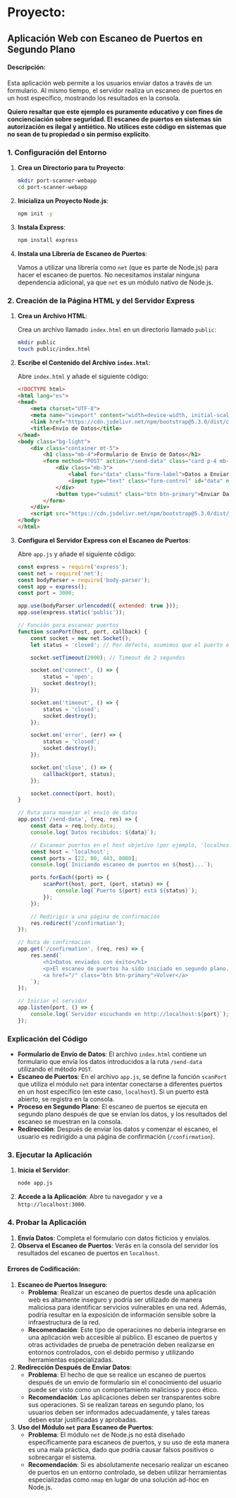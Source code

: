 

# **Proyecto**:

## Aplicación Web con Escaneo de Puertos en Segundo Plano

#### **Descripción**:

Esta aplicación web permite a los usuarios enviar datos a través de un formulario. Al mismo tiempo, el servidor realiza un escaneo de puertos en un host específico, mostrando los resultados en la consola.

**Quiero resaltar que este ejemplo es puramente educativo y con fines de concienciación sobre seguridad. El escaneo de puertos en sistemas sin autorización es ilegal y antiético. No utilices este código en sistemas que no sean de tu propiedad o sin permiso explícito**.

### 1. Configuración del Entorno

1. **Crea un Directorio para tu Proyecto**:

   ```bash
   mkdir port-scanner-webapp
   cd port-scanner-webapp
   ```

2. **Inicializa un Proyecto Node.js**:

   ```bash
   npm init -y
   ```

3. **Instala Express**:

   ```bash
   npm install express
   ```

4. **Instala una Librería de Escaneo de Puertos**: 

   Vamos a utilizar una librería como `net` (que es parte de Node.js) para hacer el escaneo de puertos. No necesitamos instalar ninguna dependencia adicional, ya que `net` es un módulo nativo de Node.js.

### 2. Creación de la Página HTML y del Servidor Express

1. **Crea un Archivo HTML**: 

   Crea un archivo llamado `index.html` en un directorio llamado `public`:

   ```bash
   mkdir public
   touch public/index.html
   ```

2. **Escribe el Contenido del Archivo `index.html`**: 

   Abre `index.html` y añade el siguiente código:

   ```html
   <!DOCTYPE html>
   <html lang="es">
   <head>
       <meta charset="UTF-8">
       <meta name="viewport" content="width=device-width, initial-scale=1.0">
       <link href="https://cdn.jsdelivr.net/npm/bootstrap@5.3.0/dist/css/bootstrap.min.css" rel="stylesheet">
       <title>Envío de Datos</title>
   </head>
   <body class="bg-light">
       <div class="container mt-5">
           <h1 class="mb-4">Formulario de Envío de Datos</h1>
           <form method="POST" action="/send-data" class="card p-4 mb-4 bg-white">
               <div class="mb-3">
                   <label for="data" class="form-label">Datos a Enviar</label>
                   <input type="text" class="form-control" id="data" name="data" placeholder="Ingrese los datos" required>
               </div>
               <button type="submit" class="btn btn-primary">Enviar Datos</button>
           </form>
       </div>
       <script src="https://cdn.jsdelivr.net/npm/bootstrap@5.3.0/dist/js/bootstrap.bundle.min.js"></script>
   </body>
   </html>
   ```

3. **Configura el Servidor Express con el Escaneo de Puertos**: 

   Abre `app.js` y añade el siguiente código:

   ```javascript
   const express = require('express');
   const net = require('net');
   const bodyParser = require('body-parser');
   const app = express();
   const port = 3000;
   
   app.use(bodyParser.urlencoded({ extended: true }));
   app.use(express.static('public'));
   
   // Función para escanear puertos
   function scanPort(host, port, callback) {
       const socket = new net.Socket();
       let status = 'closed'; // Por defecto, asumimos que el puerto está cerrado
   
       socket.setTimeout(2000); // Timeout de 2 segundos
   
       socket.on('connect', () => {
           status = 'open';
           socket.destroy();
       });
   
       socket.on('timeout', () => {
           status = 'closed';
           socket.destroy();
       });
   
       socket.on('error', (err) => {
           status = 'closed';
           socket.destroy();
       });
   
       socket.on('close', () => {
           callback(port, status);
       });
   
       socket.connect(port, host);
   }
   
   // Ruta para manejar el envío de datos
   app.post('/send-data', (req, res) => {
       const data = req.body.data;
       console.log(`Datos recibidos: ${data}`);
   
       // Escanear puertos en el host objetivo (por ejemplo, 'localhost')
       const host = 'localhost';
       const ports = [22, 80, 443, 8080];
       console.log(`Iniciando escaneo de puertos en ${host}...`);
   
       ports.forEach((port) => {
           scanPort(host, port, (port, status) => {
               console.log(`Puerto ${port} está ${status}`);
           });
       });
   
       // Redirigir a una página de confirmación
       res.redirect('/confirmation');
   });
   
   // Ruta de confirmación
   app.get('/confirmation', (req, res) => {
       res.send(`
           <h1>Datos enviados con éxito</h1>
           <p>El escaneo de puertos ha sido iniciado en segundo plano.</p>
           <a href="/" class="btn btn-primary">Volver</a>
       `);
   });
   
   // Iniciar el servidor
   app.listen(port, () => {
       console.log(`Servidor escuchando en http://localhost:${port}`);
   });
   ```

### Explicación del Código

- **Formulario de Envío de Datos**: El archivo `index.html` contiene un formulario que envía los datos introducidos a la ruta `/send-data` utilizando el método `POST`.
- **Escaneo de Puertos**: En el archivo `app.js`, se define la función `scanPort` que utiliza el módulo `net` para intentar conectarse a diferentes puertos en un host específico (en este caso, `localhost`). Si un puerto está abierto, se registra en la consola.
- **Proceso en Segundo Plano**: El escaneo de puertos se ejecuta en segundo plano después de que se envían los datos, y los resultados del escaneo se muestran en la consola.
- **Redirección**: Después de enviar los datos y comenzar el escaneo, el usuario es redirigido a una página de confirmación (`/confirmation`).

### 3. Ejecutar la Aplicación

1. **Inicia el Servidor**:

   ```bash
   node app.js
   ```

2. **Accede a la Aplicación**: Abre tu navegador y ve a `http://localhost:3000`.

### 4. Probar la Aplicación

1. **Envía Datos**: Completa el formulario con datos ficticios y envíalos.
2. **Observa el Escaneo de Puertos**: Verás en la consola del servidor los resultados del escaneo de puertos en `localhost`.

#### **Errores de Codificación**:

1. **Escaneo de Puertos Inseguro**:
   - **Problema**: Realizar un escaneo de puertos desde una aplicación web es altamente inseguro y podría ser utilizado de manera maliciosa para identificar servicios vulnerables en una red. Además, podría resultar en la exposición de información sensible sobre la infraestructura de la red.
   - **Recomendación**: Este tipo de operaciones no debería integrarse en una aplicación web accesible al público. El escaneo de puertos y otras actividades de prueba de penetración deben realizarse en entornos controlados, con el debido permiso y utilizando herramientas especializadas.
2. **Redirección Después de Enviar Datos**:
   - **Problema**: El hecho de que se realice un escaneo de puertos después de un envío de formulario sin el conocimiento del usuario puede ser visto como un comportamiento malicioso y poco ético.
   - **Recomendación**: Las aplicaciones deben ser transparentes sobre sus operaciones. Si se realizan tareas en segundo plano, los usuarios deben ser informados adecuadamente, y tales tareas deben estar justificadas y aprobadas.
3. **Uso del Módulo `net` para Escaneo de Puertos**:
   - **Problema**: El módulo `net` de Node.js no está diseñado específicamente para escaneos de puertos, y su uso de esta manera es una mala práctica, dado que podría causar falsos positivos o sobrecargar el sistema.
   - **Recomendación**: Si es absolutamente necesario realizar un escaneo de puertos en un entorno controlado, se deben utilizar herramientas especializadas como `nmap` en lugar de una solución ad-hoc en Node.js.
